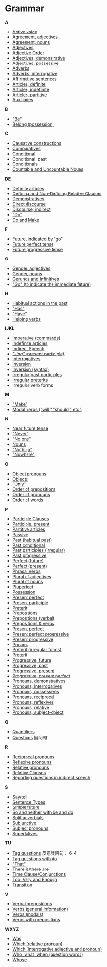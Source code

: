 # Grammar
**A**

- [Active voice](https://cns.ef-cdn.com/EtownResources/Grammar/35.html)
- [Agreement, adjectives](https://cns.ef-cdn.com/EtownResources/Grammar/22.html)
- [Agreement, nouns](https://cns.ef-cdn.com/EtownResources/Grammar/21.html)
- [Adjectives](https://cns.ef-cdn.com/EtownResources/Grammar/22.html)
- [Adjective Order](https://cns.ef-cdn.com/EtownResources/Grammar/44.html)
- [Adjectives, demonstrative](https://cns.ef-cdn.com/EtownResources/Grammar/30.html)
- [Adjectives, possessive](https://cns.ef-cdn.com/EtownResources/Grammar/31.html)
- [Adverbs](https://cns.ef-cdn.com/EtownResources/Grammar/34.html)
- [Adverbs, interrogative](https://cns.ef-cdn.com/EtownResources/Grammar/33.html)
- [Affirmative sentences](https://cns.ef-cdn.com/EtownResources/Grammar/45.html)
- [Articles, definite](https://cns.ef-cdn.com/EtownResources/Grammar/38.html)
- [Articles, indefinite](https://cns.ef-cdn.com/EtownResources/Grammar/39.html)
- [Articles, partitive](https://cns.ef-cdn.com/EtownResources/Grammar/40.html)
- [Auxiliaries](https://cns.ef-cdn.com/EtownResources/Grammar/7.html)

**B**

- ["Be"](https://cns.ef-cdn.com/EtownResources/Grammar/7.html)
- [Belong (possession)](https://cns.ef-cdn.com/EtownResources/Grammar/31.html)

**C**

- [Causative constructions](https://cns.ef-cdn.com/EtownResources/Grammar/42.html)
- [Comparatives](https://cns.ef-cdn.com/EtownResources/Grammar/36.html)
- [Conditional](https://cns.ef-cdn.com/EtownResources/Grammar/8.html)
- [Conditional, past](https://cns.ef-cdn.com/EtownResources/Grammar/9.html)
- [Conditionals](https://cns.ef-cdn.com/EtownResources/Grammar/46.html)
- [Countable and Uncountable Nouns](https://cns.ef-cdn.com/EtownResources/Grammar/47.html)

**DE**

- [Definite articles](https://cns.ef-cdn.com/EtownResources/Grammar/38.html)
- [Defining and Non-Defining Relative Clauses](https://cns.ef-cdn.com/EtownResources/Grammar/48.html)
- [Demonstratives](https://cns.ef-cdn.com/EtownResources/Grammar/30.html)
- [Direct discourse](https://cns.ef-cdn.com/EtownResources/Grammar/43.html)
- [Discourse, indirect](https://cns.ef-cdn.com/EtownResources/Grammar/43.html)
- ["Do"](https://cns.ef-cdn.com/EtownResources/Grammar/42.html)
- [Do and Make](https://cns.ef-cdn.com/EtownResources/Grammar/49.html)

**F** 

- [Future, indicated by "go"](https://cns.ef-cdn.com/EtownResources/Grammar/16.html)
- [Future perfect tense](https://cns.ef-cdn.com/EtownResources/Grammar/20.html)
- [Future progressive tense](https://cns.ef-cdn.com/EtownResources/Grammar/19.html)

**G**

- [Gender, adjectives](https://cns.ef-cdn.com/EtownResources/Grammar/22.html)
- [Gender, nouns](https://cns.ef-cdn.com/EtownResources/Grammar/21.html)
- [Gerunds and Infinitives](https://cns.ef-cdn.com/EtownResources/Grammar/50.html)
- ["Go" (to indicate the immediate future)](https://cns.ef-cdn.com/EtownResources/Grammar/16.html)

**H**

- [Habitual actions in the past](https://cns.ef-cdn.com/EtownResources/Grammar/12.html)
- ["Has"](https://cns.ef-cdn.com/EtownResources/Grammar/7.html)
- ["Have"](https://cns.ef-cdn.com/EtownResources/Grammar/7.html)
- [Helping verbs](https://cns.ef-cdn.com/EtownResources/Grammar/7.html)

**IJKL**

- [Imperative (commands)](https://cns.ef-cdn.com/EtownResources/Grammar/17.html)
- [Indefinite articles](https://cns.ef-cdn.com/EtownResources/Grammar/39.html)
- [Indirect Speech](https://cns.ef-cdn.com/EtownResources/Grammar/51.html)
- [*"-ing"*  (present participle)](https://cns.ef-cdn.com/EtownResources/Grammar/41.html)
- [Interrogatives](https://cns.ef-cdn.com/EtownResources/Grammar/33.html)
- [Inversion](https://cns.ef-cdn.com/EtownResources/Grammar/52.html)
- [Inversion (syntax)](https://cns.ef-cdn.com/EtownResources/Grammar/33.html)
- [Irregular past participles](https://cns.ef-cdn.com/EtownResources/Grammar/15.html)
- [Irregular preterits](https://cns.ef-cdn.com/EtownResources/Grammar/15.html)
- [Irregular verb forms](https://cns.ef-cdn.com/EtownResources/Grammar/15.html)

**M**

- ["Make"](https://cns.ef-cdn.com/EtownResources/Grammar/42.html)
- [Modal verbs ("will," "should," etc.)](https://cns.ef-cdn.com/EtownResources/Grammar/3.html)

**N**

- [Near future tense](https://cns.ef-cdn.com/EtownResources/Grammar/16.html)
- ["Never"](https://cns.ef-cdn.com/EtownResources/Grammar/32.html)
- ["No one"](https://cns.ef-cdn.com/EtownResources/Grammar/32.html)
- [Nouns](https://cns.ef-cdn.com/EtownResources/Grammar/21.html)
- ["Nothing"](https://cns.ef-cdn.com/EtownResources/Grammar/32.html)
- ["Nowhere"](https://cns.ef-cdn.com/EtownResources/Grammar/32.html)

**O**

- [Object pronouns](https://cns.ef-cdn.com/EtownResources/Grammar/26.html)
- [Objects](https://cns.ef-cdn.com/EtownResources/Grammar/53.html)
- ["Only"](https://cns.ef-cdn.com/EtownResources/Grammar/32.html)
- [Order of prepositions](https://cns.ef-cdn.com/EtownResources/Grammar/25.html)
- [Order of pronouns](https://cns.ef-cdn.com/EtownResources/Grammar/26.html)
- [Order of words](https://cns.ef-cdn.com/EtownResources/Grammar/17.html)

**P**

- [Participle Clauses](https://cns.ef-cdn.com/EtownResources/Grammar/54.html)
- [Participle, present](https://cns.ef-cdn.com/EtownResources/Grammar/41.html)
- [Partitive articles](https://cns.ef-cdn.com/EtownResources/Grammar/40.html)
- [Passive](https://cns.ef-cdn.com/EtownResources/Grammar/35.html)
- [Past (habitual past)](https://cns.ef-cdn.com/EtownResources/Grammar/12.html)
- [Past conditional](https://cns.ef-cdn.com/EtownResources/Grammar/9.html)
- [Past participles (irregular)](https://cns.ef-cdn.com/EtownResources/Grammar/15.html)
- [Past progressive](https://cns.ef-cdn.com/EtownResources/Grammar/11.html)
- [Perfect (future)](https://cns.ef-cdn.com/EtownResources/Grammar/20.html)
- [Perfect (present)](https://cns.ef-cdn.com/EtownResources/Grammar/5.html)
- [Phrasal Verbs](https://cns.ef-cdn.com/EtownResources/Grammar/55.html)
- [Plural of adjectives](https://cns.ef-cdn.com/EtownResources/Grammar/22.html)
- [Plural of nouns](https://cns.ef-cdn.com/EtownResources/Grammar/21.html)
- [Pluperfect](https://cns.ef-cdn.com/EtownResources/Grammar/10.html)
- [Possession](https://cns.ef-cdn.com/EtownResources/Grammar/31.html)
- [Present perfect](https://cns.ef-cdn.com/EtownResources/Grammar/5.html)
- [Present participle](https://cns.ef-cdn.com/EtownResources/Grammar/41.html)
- [Preterit](https://cns.ef-cdn.com/EtownResources/Grammar/14.html)
- [Prepositions](https://cns.ef-cdn.com/EtownResources/Grammar/23.html)
- [Prepositions (verbal)](https://cns.ef-cdn.com/EtownResources/Grammar/25.html)
- [Prepositions & verbs](https://cns.ef-cdn.com/EtownResources/Grammar/24.html)
- [Present perfect](https://cns.ef-cdn.com/EtownResources/Grammar/5.html)
- [Present perfect progressive](https://cns.ef-cdn.com/EtownResources/Grammar/6.html)
- [Present progressive](https://cns.ef-cdn.com/EtownResources/Grammar/4.html)
- [Present](https://cns.ef-cdn.com/EtownResources/Grammar/2.html)
- [Preterit (irregular forms)](https://cns.ef-cdn.com/EtownResources/Grammar/15.html)
- [Preterit](https://cns.ef-cdn.com/EtownResources/Grammar/14.html)
- [Progressive, future](https://cns.ef-cdn.com/EtownResources/Grammar/19.html)
- [Progressive, past](https://cns.ef-cdn.com/EtownResources/Grammar/11.html)
- [Progressive, present](https://cns.ef-cdn.com/EtownResources/Grammar/4.html)
- [Progressive, present perfect](https://cns.ef-cdn.com/EtownResources/Grammar/6.html)
- [Pronouns, demonstratives](https://cns.ef-cdn.com/EtownResources/Grammar/30.html)
- [Pronouns, interrogatives](https://cns.ef-cdn.com/EtownResources/Grammar/33.html)
- [Pronouns, possessives](https://cns.ef-cdn.com/EtownResources/Grammar/31.html)
- [Pronouns, reciprocal](https://cns.ef-cdn.com/EtownResources/Grammar/29.html)
- [Pronouns, reflexives](https://cns.ef-cdn.com/EtownResources/Grammar/28.html)
- [Pronouns, relative](https://cns.ef-cdn.com/EtownResources/Grammar/27.html)
- [Pronouns, subject-object](https://cns.ef-cdn.com/EtownResources/Grammar/26.html)

**Q**

- [Quantifiers](https://cns.ef-cdn.com/EtownResources/Grammar/56.html)
- [Questions](https://cns.ef-cdn.com/EtownResources/Grammar/33.html) 疑问句

**R**

- [Reciprocal pronouns](https://cns.ef-cdn.com/EtownResources/Grammar/29.html)
- [Reflexive pronouns](https://cns.ef-cdn.com/EtownResources/Grammar/28.html)
- [Relative pronouns](https://cns.ef-cdn.com/EtownResources/Grammar/27.html)
- [Relative Clauses](https://cns.ef-cdn.com/EtownResources/Grammar/57.html)
- [Reporting questions in indirect speech](https://cns.ef-cdn.com/EtownResources/Grammar/58.html)

**S**

- [Say/tell](https://cns.ef-cdn.com/EtownResources/Grammar/59.html)
- [Sentence Types](https://cns.ef-cdn.com/EtownResources/Grammar/60.html)
- [Simple future](https://cns.ef-cdn.com/EtownResources/Grammar/18.html)
- [So and neither with be and do](https://cns.ef-cdn.com/EtownResources/Grammar/61.html)
- [Split adverbials](https://cns.ef-cdn.com/EtownResources/Grammar/62.html)
- [Subjunctive](https://cns.ef-cdn.com/EtownResources/Grammar/13.html)
- [Subject pronouns](https://cns.ef-cdn.com/EtownResources/Grammar/26.html)
- [Superlatives](https://cns.ef-cdn.com/EtownResources/Grammar/37.html)

**TU**

- [Tag questions](https://cns.ef-cdn.com/EtownResources/Grammar/63.html) 反意疑问句： 6-4
- [Tag questions with do](https://cns.ef-cdn.com/EtownResources/Grammar/64.html)
- ["That"](https://cns.ef-cdn.com/EtownResources/Grammar/27.html)
- [There is/there are](https://cns.ef-cdn.com/EtownResources/Grammar/66.html)
- [Time Clause/Conjunctions](https://cns.ef-cdn.com/EtownResources/Grammar/65.html)
- [Too, Very and Enough](https://cns.ef-cdn.com/EtownResources/Grammar/67.html)
- [Transition](https://cns.ef-cdn.com/EtownResources/Grammar/68.html)

**V**

- [Verbal prepositions](https://cns.ef-cdn.com/EtownResources/Grammar/25.html)
- [Verbs (general information)](https://cns.ef-cdn.com/EtownResources/Grammar/1.html)
- [Verbs (modals)](https://cns.ef-cdn.com/EtownResources/Grammar/3.html)
- [Verbs with prepositions](https://cns.ef-cdn.com/EtownResources/Grammar/24.html)

**WXYZ**

- [Was](https://cns.ef-cdn.com/EtownResources/Grammar/7.html)
- [Which (relative pronoun)](https://cns.ef-cdn.com/EtownResources/Grammar/27.html)
- [Which (interrogative adjective and pronoun)](https://cns.ef-cdn.com/EtownResources/Grammar/33.html)
- [Who, what, when (question words)](https://cns.ef-cdn.com/EtownResources/Grammar/33.html)
- [Whose](https://cns.ef-cdn.com/EtownResources/Grammar/27.html)